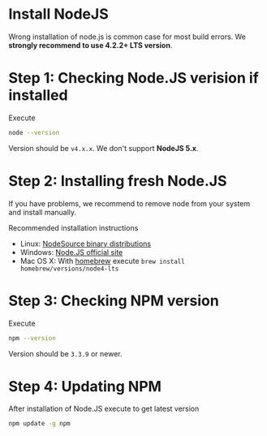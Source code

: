 # Install NodeJS

Wrong installation of node.js is common case for most build errors. We **strongly recommend to use 4.2.2+ LTS version**.

# Step 1: Checking Node.JS verision if installed

Execute
```bash
node --version
```
Version should be ```v4.x.x```. We don't support **NodeJS 5.x**.

# Step 2: Installing fresh Node.JS
If you have problems, we recommend to remove node from your system and install manually.

Recommended installation instructions
* Linux: [NodeSource binary distributions](https://github.com/nodesource/distributions)
* Windows: [Node.JS official site](https://nodejs.org/)
* Mac OS X: With [homebrew](http://brew.sh/) execute ```brew install homebrew/versions/node4-lts```

# Step 3: Checking NPM version
Execute
```bash
npm --version
```
Version should be ```3.3.9``` or newer.

# Step 4: Updating NPM

After installation of Node.JS execute to get latest version
```bash
npm update -g npm
```
